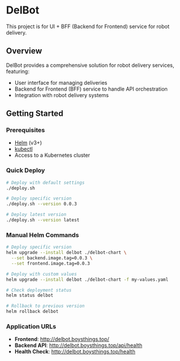 # DelBot

This project is for UI + BFF (Backend for Frontend) service for robot delivery.

## Overview

DelBot provides a comprehensive solution for robot delivery services, featuring:
- User interface for managing deliveries
- Backend for Frontend (BFF) service to handle API orchestration
- Integration with robot delivery systems

## Getting Started

### Prerequisites
- [Helm](https://helm.sh/docs/intro/install/) (v3+)
- [kubectl](https://kubernetes.io/docs/tasks/tools/)
- Access to a Kubernetes cluster

### Quick Deploy

```bash
# Deploy with default settings
./deploy.sh

# Deploy specific version
./deploy.sh --version 0.0.3

# Deploy latest version
./deploy.sh --version latest
```

### Manual Helm Commands

```bash
# Deploy specific version
helm upgrade --install delbot ./delbot-chart \
  --set backend.image.tag=0.0.3 \
  --set frontend.image.tag=0.0.3

# Deploy with custom values
helm upgrade --install delbot ./delbot-chart -f my-values.yaml

# Check deployment status
helm status delbot

# Rollback to previous version
helm rollback delbot
```

### Application URLs
- **Frontend**: http://delbot.boysthings.top/
- **Backend API**: http://delbot.boysthings.top/api/health
- **Health Check**: http://delbot.boysthings.top/health

